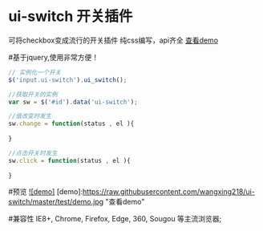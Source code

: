 # ui-switch 开关插件
可将checkbox变成流行的开关插件
纯css编写，api齐全
[查看demo](http://htmlpreview.github.io/?https://github.com/wangxing218/ui-switch/blob/master/test/demo.html)

#基于jquery,使用非常方便！
```javascript
// 实例化一个开关
$('input.ui-switch').ui_switch();

//获取开关的实例
var sw = $('#id').data('ui-switch');

//值改变时发生
sw.change = function(status , el ){
	
}

//点击开关时发生
sw.click = function(status , el ){
	
}
```

#预览
[![demo]](http://htmlpreview.github.io/?https://github.com/wangxing218/ui-switch/blob/master/test/demo.html)
[demo]:https://raw.githubusercontent.com/wangxing218/ui-switch/master/test/demo.jpg "查看demo"

#兼容性
IE8+, Chrome, Firefox, Edge, 360, Sougou 等主流浏览器;


